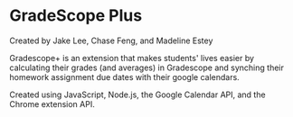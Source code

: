 # GradeScope Plus

Created by Jake Lee, Chase Feng, and Madeline Estey

Gradescope+ is an extension that makes students' lives easier by calculating their grades (and averages) in Gradescope and synching their homework assignment due dates with their google calendars.

Created using JavaScript, Node.js, the Google Calendar API, and the Chrome extension API.

